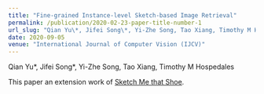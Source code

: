 ```yaml
---
title: "Fine-grained Instance-level Sketch-based Image Retrieval"
permalink: /publication/2020-02-23-paper-title-number-1
url_slug: "Qian Yu\*, Jifei Song\*, Yi-Zhe Song, Tao Xiang, Timothy M Hospedales"
date: 2020-09-05
venue: "International Journal of Computer Vision (IJCV)"
---
```

Qian Yu\*, Jifei Song\*, Yi-Zhe Song, Tao Xiang, Timothy M Hospedales

This paper an extension work of [Sketch Me that Shoe](https://www.cv-foundation.org/openaccess/content_cvpr_2016/papers/Yu_Sketch_Me_That_CVPR_2016_paper.pdf).
